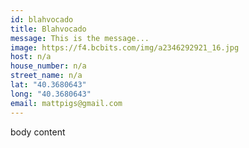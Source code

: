 ```yaml
---
id: blahvocado
title: Blahvocado
message: This is the message...
image: https://f4.bcbits.com/img/a2346292921_16.jpg
host: n/a
house_number: n/a
street_name: n/a
lat: "40.3680643"
long: "40.3680643"
email: mattpigs@gmail.com
---
```

body content